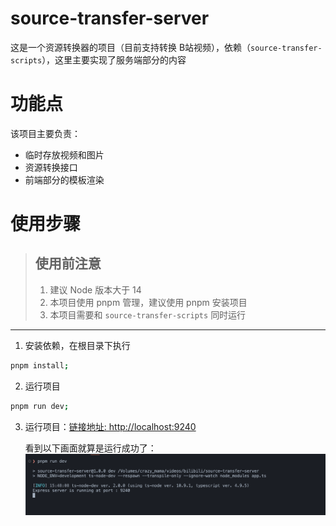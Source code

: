 # source-transfer-server

这是一个资源转换器的项目（目前支持转换 B站视频），依赖（`source-transfer-scripts`），这里主要实现了服务端部分的内容

# 功能点

该项目主要负责：
  - 临时存放视频和图片
  - 资源转换接口
  - 前端部分的模板渲染

# 使用步骤
> ## 使用前注意
> 1. 建议 Node 版本大于 14
> 2. 本项目使用 pnpm 管理，建议使用 pnpm 安装项目
> 3. 本项目需要和 `source-transfer-scripts` 同时运行
----

1. 安装依赖，在根目录下执行

```bash
pnpm install;
```

2. 运行项目
```bash
pnpm run dev;
```

3. 运行项目：[链接地址: http://localhost:9240](http://localhost:9240) 

    看到以下画面就算是运行成功了：
    ![Alt text](image.png)
